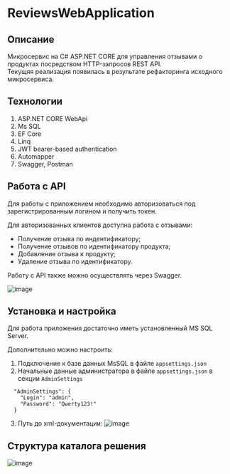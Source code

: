 # ReviewsWebApplication
## Описание
Микросервис на C# ASP.NET CORE для управления отзывами о продуктах посредством HTTP-запросов REST API.</br>
Текущяя реализация появилась в результате рефакторинга исходного микросервиса.

## Технологии
1. ASP.NET CORE WebApi
2. Ms SQL
3. EF Core
4. Linq
5. JWT bearer-based authentication
6. Automapper
7. Swagger, Postman

## Работа с API
Для работы с приложением необходимо авторизоваться под зарегистрированным логином и получить токен.

Для авторизованных клиентов доступна работа с отзывами:
- Получение отзыва по индентификатору; 
- Получение отзывов по идентификатору продукта;
- Добавление отзыва к продукту;
- Удаление отзыва по идентификатору.

Работу с API также можно осуществлять через Swagger.

![image](https://github.com/user-attachments/assets/be5ba423-6a07-445b-97ab-babd2239c7d5)


## Установка и настройка
Для работа приложения достаточно иметь установленный MS SQL Server.

Дополнительно можно настроить:
1. Подключение к базе данных MsSQL в файле `appsettings.json`
2. Начальные данные администратора  в файле `appsettings.json` в секции `AdminSettings`
```
  "AdminSettings": {
    "Login": "admin",
    "Password": "Qwerty123!"
  }
```
3. Путь до xml-документации:
![image](https://github.com/user-attachments/assets/c1761433-6182-448e-8683-dff25a0f0ec7)

## Структура каталога решения
![image](https://github.com/user-attachments/assets/f3bb4763-16c2-481d-b2ff-f43d37974704)




